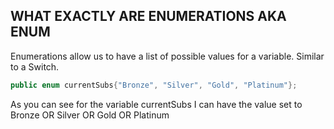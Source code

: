 ## WHAT EXACTLY ARE ENUMERATIONS AKA ENUM
  Enumerations allow us to have a list of possible values for a variable. Similar to a Switch.
  ```java
  public enum currentSubs{"Bronze", "Silver", "Gold", "Platinum"};
  ```
  As you can see for the variable currentSubs I can have the value set to Bronze OR Silver OR Gold OR Platinum
  
